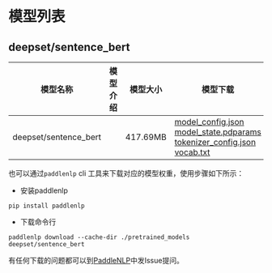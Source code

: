#  模型列表

## deepset/sentence_bert

| 模型名称 | 模型介绍 | 模型大小  | 模型下载 |
| --- | --- | --- | --- |
|deepset/sentence_bert|  | 417.69MB | [model_config.json](https://bj.bcebos.com/paddlenlp/models/community/deepset/sentence_bert/model_config.json)<br>[model_state.pdparams](https://bj.bcebos.com/paddlenlp/models/community/deepset/sentence_bert/model_state.pdparams)<br>[tokenizer_config.json](https://bj.bcebos.com/paddlenlp/models/community/deepset/sentence_bert/tokenizer_config.json)<br>[vocab.txt](https://bj.bcebos.com/paddlenlp/models/community/deepset/sentence_bert/vocab.txt) |

也可以通过`paddlenlp` cli 工具来下载对应的模型权重，使用步骤如下所示：

* 安装paddlenlp

```shell
pip install paddlenlp
```

* 下载命令行

```shell
paddlenlp download --cache-dir ./pretrained_models deepset/sentence_bert
```

有任何下载的问题都可以到[PaddleNLP](https://github.com/PaddlePaddle/PaddleNLP)中发Issue提问。